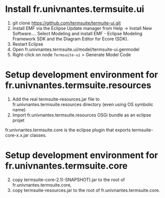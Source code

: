 # Install fr.univnantes.termsuite.ui

 1. git clone https://github.com/termsuite/termuite-ui.git
 2. Install EMF via the Eclipse Update manager from Help → Install New Software.... Select Modeling and install EMF - Eclipse Modeling Framework SDK and the Diagram Editor for Ecore (SDK).
 3. Restart Eclipse
 4. Open fr.univnantes.termsuite.ui/model/termsuite-ui.genmodel
 5. Right-click on node `Termsuite-ui` > Generate Model Code 

# Setup development environment for fr.univnantes.termsuite.resources

1. Add the real termsuite-resources.jar file to fr.univnantes.termsuite.resources directory (even using OS symbolic name)
2. Import fr.univnantes.termsuite.resources OSGi bundle as an eclipse projet


fr.univnantes.termsuite.core is the eclipse plugin that exports 
termsuite-core-x.x.jar classes. 

# Setup development environment for fr.univnantes.termsuite.core

 2. copy termsuite-core-2.1(-SNAPSHOT).jar to the root of fr.univnantes.termsuite.core,
 3. copy termsuite-resources.jar to the root of fr.univnantes.termsuite.core.
 
